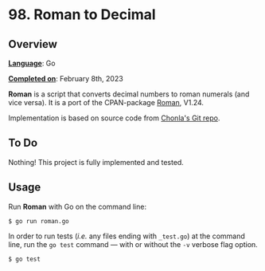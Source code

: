 # 98. Roman to Decimal

## Overview 

<ins>__Language__</ins>: Go 

<ins>__Completed on__</ins>: February 8th, 2023

<b>Roman</b> is a script that converts decimal numbers to roman numerals (and vice versa). It is a port of the CPAN-package [Roman](https://metacpan.org/pod/Roman), V1.24. 

Implementation is based on source code from [Chonla's Git repo](https://github.com/chonla/roman-number-go).

## To Do

Nothing! This project is fully implemented and tested.

## Usage

Run <b>Roman</b> with Go on the command line:

```
$ go run roman.go
```

In order to run tests (*i.e.* any files ending with `_test.go`) at the command line, run the `go test` command &mdash; with or without the `-v` verbose flag option.

```
$ go test 
```